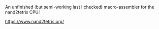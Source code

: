 An unfinished (but semi-working last I checked) macro-assembler for the nand2tetris CPU! 

https://www.nand2tetris.org/
